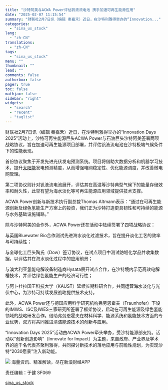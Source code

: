 ```yaml
---
title: "沙特阿美与ACWA Power评估钒液流电池 携手加速可再生能源应用"
date: "2025-02-07 11:15:54"
summary: "财联社2月7日讯（编辑 秦嘉禾）近日，在沙特利雅得举办的“Innovation..."
categories:
  - "sina_us_stock"
lang:
  - "zh-CN"
translations:
  - "zh-CN"
tags:
  - "sina_us_stock"
menu: ""
thumbnail: ""
lead: ""
comments: false
authorbox: false
pager: true
toc: false
mathjax: false
sidebar: "right"
widgets:
  - "search"
  - "recent"
  - "taglist"
---
```


财联社2月7日讯（编辑 秦嘉禾）近日，在沙特利雅得举办的“Innovation Days 2025”活动上，沙特可再生能源巨头ACWA Power与石油巨头沙特阿美签署两项战略协议，旨在加速可再生能源项目部署，并评估钒液流电池在沙特极端气候条件下的性能表现。

首份协议聚焦于开发先进光伏发电预测系统。项目将借助大数据分析和机器学习技术，提升[太阳能](https://finance.sina.com.cn/realstock/company/sz000591/nc.shtml)发电预测精度，从而增强电网稳定性、优化能源调度，并改善微电网管理。

第二项协议则针对钒液流电池展开，评估其在高温等沙特典型气候下的能量存储效率和耐久性，此举有望为海水淡化等可再生能源应用领域提供技术支撑。

ACWA Power创新与新技术执行副总裁Thomas Altmann表示：“通过在可再生能源创新及绿色氢能生产方案上的投资，我们正为沙特打造更具韧性和可持续的能源与水务基础设施铺路。”

除与沙特阿美的合作外，ACWA Power还在活动中陆续签署了四项战略协议：

与英国Bluewater Bio合作测试先进海水淡化过滤技术，旨在提升淡化工艺的效率与可持续性；

与全球化工巨头陶氏（Dow）签订协议，在试点项目中测试防垢化学品并收集数据，以评估其在海水淡化过程中的应用前景；

与澳大利亚氢能电解设备制造商Hysata展开试点合作，在沙特境内示范高效电解槽技术，并评估绿色氢能生产的经济可行性；

与阿卜杜拉国王科技大学（KAUST）延续长期科研合作，共同运营海水淡化与光伏中心，为沙特可持续发展战略提供技术支持。

此外，ACWA Power还与德国应用科学研究机构弗劳恩霍夫（Fraunhofer）下设的IMWS、ISC及IWES三家研究所签署了框架协议，启动在可再生能源及绿色氢能领域的战略研发合作。借助弗劳恩霍夫在材料科学、能源系统和氢能技术方面的专业优势，双方将共同推进清洁能源技术的创新与应用。

“Innovation Days 2025”活动由ACWA Power牵头举办，受沙特能源部支持。活动以“创新创造影响”（Innovate for Impact）为主题，来自政府、产业界及学术界的逾千名代表齐聚利雅得，共同探讨新技术的落地应用与前瞻性规划，为实现沙特“2030愿景”注入新动能。












![](//n.sinaimg.cn/finance/cece9e13/20240627/655959900_20240627.png)
海量资讯、精准解读，尽在新浪财经APP



责任编辑：于健 SF069

[sina_us_stock](https://finance.sina.com.cn/jjxw/2025-02-07/doc-ineirmwi3486934.shtml)
